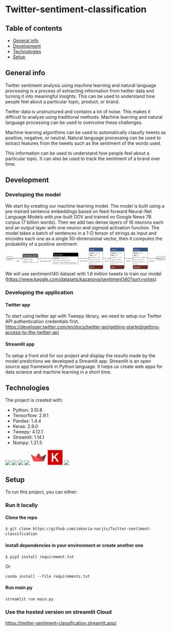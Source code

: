# Twitter-sentiment-classification

## Table of contents
* [General info](#general-info)
* [Development](#development)
* [Technologies](#technologies)
* [Setup](#setup)

## General info
Twitter sentiment analysis using machine learning and natural language processing is a process of extracting information from twitter data and turning it into meaningful insights. This can be used to understand how people feel about a particular topic, product, or brand.

Twitter data is unstructured and contains a lot of noise. This makes it difficult to analyze using traditional methods. Machine learning and natural language processing can be used to overcome these challenges.

Machine learning algorithms can be used to automatically classify tweets as positive, negative, or neutral. Natural language processing can be used to extract features from the tweets such as the sentiment of the words used.

This information can be used to understand how people feel about a particular topic. It can also be used to track the sentiment of a brand over time.

## Development 
### Developing the model
We start by creating our machine learning model. The model is built using a pre-trained sentence embeddings based on feed-forward Neural-Net Language Models with pre-built OOV and trained on Google News 7B corpus (7 billion words). Then we add two dense layers of 16 neurons each and an output layer with one neuron and sigmoid activation function. The model takes a batch of sentences in a 1-D tensor of strings as input and encodes each one as a single 50-dimensional vector, then it computes the probability of a positive sentiment. 
![](assets/model.png) 
We will use sentiment140 dataset with 1.6 million tweets to train our model (https://www.kaggle.com/datasets/kazanova/sentiment140?sort=votes).
### Developing the application
#### Twitter app
To start using twitter api with Tweepy library, we need to setup our Twitter API authentication credentials first. https://developer.twitter.com/en/docs/twitter-api/getting-started/getting-access-to-the-twitter-api
#### Streamlit app
To setup a front end for our project and display the results made by the model predictions we developed a Streamlit app. Streamlit is an open source app framework in Python language. It helps us create web apps for data science and machine learning in a short time.

## Technologies
The project is created with:
* Python: 3.10.8
* Tensorflow: 2.9.1
* Pandas: 1.4.4
* Keras: 2.9.0
* Tweepy: 4.12.1
* Streamlit: 1.14.1
* Numpy: 1.21.5

![](https://img.icons8.com/color/48/null/python--v1.png) ![](https://img.icons8.com/color/48/null/tensorflow.png) ![](https://img.icons8.com/color/48/null/numpy.png) ![](https://img.icons8.com/color/48/null/pandas.png) ![](assets/streamlit-icon-48x48.png) ![](assets/keras.png) ![](https://img.icons8.com/color/48/null/twitter--v1.png)
## Setup
To run this project, you can either:
### Run it locally
#### Clone the repo
```
$ git clone https://github.com/zakaria-narjis/Twitter-sentiment-classification
```
#### Install dependencies in your environment or create another one
```
$ pip3 install requirement.txt
```
Or
```
conda install --file requirements.txt
```
#### Run main.py
```
streamlit run main.py
```
### Use the hosted version on streamlit Cloud
https://twitter-sentiment-classification.streamlit.app/